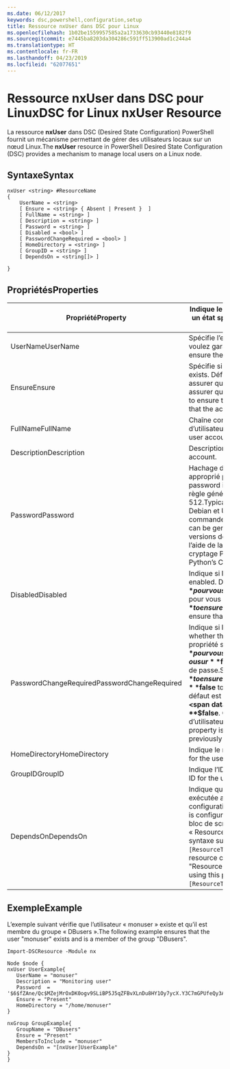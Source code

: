 ```yaml
---
ms.date: 06/12/2017
keywords: dsc,powershell,configuration,setup
title: Ressource nxUser dans DSC pour Linux
ms.openlocfilehash: 1b02be1559957585a2a1733630cb93440e8182f9
ms.sourcegitcommit: e7445ba8203da304286c591ff513900ad1c244a4
ms.translationtype: HT
ms.contentlocale: fr-FR
ms.lasthandoff: 04/23/2019
ms.locfileid: "62077651"
---
```

# <a name="dsc-for-linux-nxuser-resource"></a><span data-ttu-id="747ee-103">Ressource nxUser dans DSC pour Linux</span><span class="sxs-lookup"><span data-stu-id="747ee-103">DSC for Linux nxUser Resource</span></span>

<span data-ttu-id="747ee-104">La ressource **nxUser** dans DSC (Desired State Configuration) PowerShell fournit un mécanisme permettant de gérer des utilisateurs locaux sur un nœud Linux.</span><span class="sxs-lookup"><span data-stu-id="747ee-104">The **nxUser** resource in PowerShell Desired State Configuration (DSC) provides a mechanism to manage local users on a Linux node.</span></span>

## <a name="syntax"></a><span data-ttu-id="747ee-105">Syntaxe</span><span class="sxs-lookup"><span data-stu-id="747ee-105">Syntax</span></span>

```
nxUser <string> #ResourceName
{
    UserName = <string>
    [ Ensure = <string> { Absent | Present }  ]
    [ FullName = <string> ]
    [ Description = <string> ]
    [ Password = <string> ]
    [ Disabled = <bool> ]
    [ PasswordChangeRequired = <bool> ]
    [ HomeDirectory = <string> ]
    [ GroupID = <string> ]
    [ DependsOn = <string[]> ]

}
```

## <a name="properties"></a><span data-ttu-id="747ee-106">Propriétés</span><span class="sxs-lookup"><span data-stu-id="747ee-106">Properties</span></span>

|  <span data-ttu-id="747ee-107">Propriété</span><span class="sxs-lookup"><span data-stu-id="747ee-107">Property</span></span> |  <span data-ttu-id="747ee-108">Indique le nom du compte pour lequel vous souhaitez garantir un état spécifique.</span><span class="sxs-lookup"><span data-stu-id="747ee-108">Indicates the account name for which you want to ensure a specific state.</span></span> |
|---|---|
| <span data-ttu-id="747ee-109">UserName</span><span class="sxs-lookup"><span data-stu-id="747ee-109">UserName</span></span>| <span data-ttu-id="747ee-110">Spécifie l’emplacement d’un fichier ou d’un répertoire dont vous voulez garantir l’état.</span><span class="sxs-lookup"><span data-stu-id="747ee-110">Specifies the location where you want to ensure the state for a file or directory.</span></span>|
| <span data-ttu-id="747ee-111">Ensure</span><span class="sxs-lookup"><span data-stu-id="747ee-111">Ensure</span></span>| <span data-ttu-id="747ee-112">Spécifie si le compte existe.</span><span class="sxs-lookup"><span data-stu-id="747ee-112">Specifies whether the account exists.</span></span> <span data-ttu-id="747ee-113">Définissez cette propriété sur « Present » pour vous assurer que le compte existe, ou sur « Absent » pour vous assurer que le compte n’existe pas.</span><span class="sxs-lookup"><span data-stu-id="747ee-113">Set this property to "Present" to ensure that the account exists, and set it to "Absent" to ensure that the account does not exist.</span></span>|
| <span data-ttu-id="747ee-114">FullName</span><span class="sxs-lookup"><span data-stu-id="747ee-114">FullName</span></span>| <span data-ttu-id="747ee-115">Chaîne contenant le nom complet à utiliser pour le compte d’utilisateur.</span><span class="sxs-lookup"><span data-stu-id="747ee-115">A string that contains the full name to use for the user account.</span></span>|
| <span data-ttu-id="747ee-116">Description</span><span class="sxs-lookup"><span data-stu-id="747ee-116">Description</span></span>| <span data-ttu-id="747ee-117">Description du compte d’utilisateur.</span><span class="sxs-lookup"><span data-stu-id="747ee-117">The description for the user account.</span></span>|
| <span data-ttu-id="747ee-118">Password</span><span class="sxs-lookup"><span data-stu-id="747ee-118">Password</span></span>| <span data-ttu-id="747ee-119">Hachage du mot de passe de l’utilisateur dans le format approprié pour l’ordinateur Linux.</span><span class="sxs-lookup"><span data-stu-id="747ee-119">The hash of the users password in the appropriate form for the Linux computer.</span></span> <span data-ttu-id="747ee-120">En règle générale, il s’agit d’un hachage salt SHA-256 ou SHA-512.</span><span class="sxs-lookup"><span data-stu-id="747ee-120">Typically, this is a salted SHA-256, or SHA-512 hash.</span></span> <span data-ttu-id="747ee-121">Pour Debian et Ubuntu Linux, cette valeur peut être générée avec la commande mkpasswd.</span><span class="sxs-lookup"><span data-stu-id="747ee-121">On Debian and Ubuntu Linux, this value can be generated with the mkpasswd command.</span></span> <span data-ttu-id="747ee-122">Pour les autres versions de Linux, vous pouvez générer la valeur de hachage à l’aide de la méthode crypt disponible dans la bibliothèque de cryptage Python.</span><span class="sxs-lookup"><span data-stu-id="747ee-122">For other Linux distros, the crypt method of Python’s Crypt library can be used to generate the hash.</span></span>|
| <span data-ttu-id="747ee-123">Disabled</span><span class="sxs-lookup"><span data-stu-id="747ee-123">Disabled</span></span>| <span data-ttu-id="747ee-124">Indique si le compte est activé.</span><span class="sxs-lookup"><span data-stu-id="747ee-124">Indicates whether the account is enabled.</span></span> <span data-ttu-id="747ee-125">Définissez cette propriété sur **$true** pour vous assurer que ce compte est désactivé, ou sur **$false** pour vous assurer qu’il est activé.</span><span class="sxs-lookup"><span data-stu-id="747ee-125">Set this property to **$true** to ensure that this account is disabled, and set it to **$false** to ensure that it is enabled.</span></span>|
| <span data-ttu-id="747ee-126">PasswordChangeRequired</span><span class="sxs-lookup"><span data-stu-id="747ee-126">PasswordChangeRequired</span></span>| <span data-ttu-id="747ee-127">Indique si l’utilisateur peut modifier le mot de passe.</span><span class="sxs-lookup"><span data-stu-id="747ee-127">Indicates whether the user can change the password.</span></span> <span data-ttu-id="747ee-128">Définissez cette propriété sur **$true** pour vous assurer que l’utilisateur ne modifie pas le mot de passe, ou sur **$false** pour permettre à l’utilisateur de modifier le mot de passe.</span><span class="sxs-lookup"><span data-stu-id="747ee-128">Set this property to **$true** to ensure that the user cannot change the password, and set it to **$false** to allow the user to change the password.</span></span> <span data-ttu-id="747ee-129">La valeur par défaut est **$false**.</span><span class="sxs-lookup"><span data-stu-id="747ee-129">The default value is **$false**.</span></span> <span data-ttu-id="747ee-130">Cette propriété est évaluée uniquement si le compte d’utilisateur en cours de création n’existe pas encore.</span><span class="sxs-lookup"><span data-stu-id="747ee-130">This property is only evaluated if the user account did not exist previously and is being created.</span></span>|
| <span data-ttu-id="747ee-131">HomeDirectory</span><span class="sxs-lookup"><span data-stu-id="747ee-131">HomeDirectory</span></span>| <span data-ttu-id="747ee-132">Indique le répertoire racine de l’utilisateur.</span><span class="sxs-lookup"><span data-stu-id="747ee-132">The home directory for the user.</span></span>|
| <span data-ttu-id="747ee-133">GroupID</span><span class="sxs-lookup"><span data-stu-id="747ee-133">GroupID</span></span>| <span data-ttu-id="747ee-134">Indique l’ID de groupe principal de l’utilisateur.</span><span class="sxs-lookup"><span data-stu-id="747ee-134">The primary group ID for the user.</span></span>|
| <span data-ttu-id="747ee-135">DependsOn</span><span class="sxs-lookup"><span data-stu-id="747ee-135">DependsOn</span></span> | <span data-ttu-id="747ee-136">Indique que la configuration d’une autre ressource doit être exécutée avant celle de cette ressource.</span><span class="sxs-lookup"><span data-stu-id="747ee-136">Indicates that the configuration of another resource must run before this resource is configured.</span></span> <span data-ttu-id="747ee-137">Par exemple, si vous voulez exécuter en premier le bloc de script de configuration de ressource ayant l’ID « ResourceName » et le type « ResourceType », utilisez la syntaxe suivante pour cette propriété : `DependsOn = "[ResourceType]ResourceName"`.</span><span class="sxs-lookup"><span data-stu-id="747ee-137">For example, if the ID of the resource configuration script block that you want to run first is "ResourceName" and its type is "ResourceType", the syntax for using this property is `DependsOn = "[ResourceType]ResourceName"`.</span></span>|

## <a name="example"></a><span data-ttu-id="747ee-138">Exemple</span><span class="sxs-lookup"><span data-stu-id="747ee-138">Example</span></span>

<span data-ttu-id="747ee-139">L’exemple suivant vérifie que l’utilisateur « monuser » existe et qu’il est membre du groupe « DBusers ».</span><span class="sxs-lookup"><span data-stu-id="747ee-139">The following example ensures that the user "monuser" exists and is a member of the group "DBusers".</span></span>

```
Import-DSCResource -Module nx

Node $node {
nxUser UserExample{
   UserName = "monuser"
   Description = "Monitoring user"
   Password  =    '$6$fZAne/Qc$MZejMrOxDK0ogv9SLiBP5J5qZFBvXLnDu8HY1Oy7ycX.Y3C7mGPUfeQy3A82ev3zIabhDQnj2ayeuGn02CqE/0'
   Ensure = "Present"
   HomeDirectory = "/home/monuser"
}

nxGroup GroupExample{
   GroupName = "DBusers"
   Ensure = "Present"
   MembersToInclude = "monuser"
   DependsOn = "[nxUser]UserExample"
}
}
```